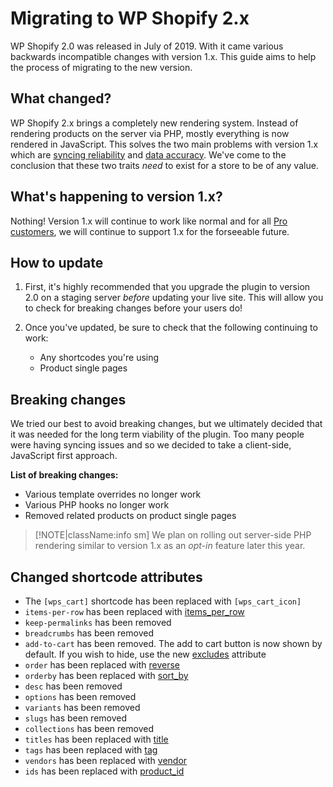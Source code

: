 # Migrating to WP Shopify 2.x

WP Shopify 2.0 was released in July of 2019. With it came various backwards incompatible changes with version 1.x. This guide aims to help the process of migrating to the new version.

## What changed?

WP Shopify 2.x brings a completely new rendering system. Instead of rendering products on the server via PHP, mostly everything is now rendered in JavaScript. This solves the two main problems with version 1.x which are [syncing reliability](https://wpshopify-web.loc/blog/wp-shopify-2-0-has-launched#syncing-reliability) and [data accuracy](https://wpshopify-web.loc/blog/wp-shopify-2-0-has-launched#data-accuracy). We've come to the conclusion that these two traits _need_ to exist for a store to be of any value.

## What's happening to version 1.x?

Nothing! Version 1.x will continue to work like normal and for all [Pro customers](https://wpshop.io/purchase), we will continue to support 1.x for the forseeable future.

## How to update

1. First, it's highly recommended that you upgrade the plugin to version 2.0 on a staging server _before_ updating your live site. This will allow you to check for breaking changes before your users do!

2. Once you've updated, be sure to check that the following continuing to work:
   -  Any shortcodes you're using
   -  Product single pages

## Breaking changes

We tried our best to avoid breaking changes, but we ultimately decided that it was needed for the long term viability of the plugin. Too many people were having syncing issues and so we decided to take a client-side, JavaScript first approach.

**List of breaking changes:**

-  Various template overrides no longer work
-  Various PHP hooks no longer work
-  Removed related products on product single pages

> [!NOTE|className:info sm]
> We plan on rolling out server-side PHP rendering similar to version 1.x as an _opt-in_ feature later this year.

## Changed shortcode attributes

-  The `[wps_cart]` shortcode has been replaced with `[wps_cart_icon]`
-  `items-per-row` has been replaced with [items_per_row](shortcodes/wps_products?id=items_per_row)
-  `keep-permalinks` has been removed
-  `breadcrumbs` has been removed
-  `add-to-cart` has been removed. The add to cart button is now shown by default. If you wish to hide, use the new [excludes](shortcodes/wps_products?id=excludes) attribute
-  `order` has been replaced with [reverse](shortcodes/wps_products?id=reverse)
-  `orderby` has been replaced with [sort_by](shortcodes/wps_products?id=sort_by)
-  `desc` has been removed
-  `options` has been removed
-  `variants` has been removed
-  `slugs` has been removed
-  `collections` has been removed
-  `titles` has been replaced with [title](shortcodes/wps_products?id=title)
-  `tags` has been replaced with [tag](shortcodes/wps_products?id=tag)
-  `vendors` has been replaced with [vendor](shortcodes/wps_products?id=vendor)
-  `ids` has been replaced with [product_id](shortcodes/wps_products?id=product_id)
